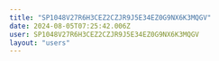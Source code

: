 ```yaml
---
title: "SP1048V27R6H3CEZ2CZJR9J5E34EZ0G9NX6K3MQGV"
date: 2024-08-05T07:25:42.006Z
user: SP1048V27R6H3CEZ2CZJR9J5E34EZ0G9NX6K3MQGV
layout: "users"
---
```

    